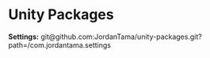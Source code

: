 # Unity Packages
<b>Settings:</b> git@github.<span></span>com:JordanTama/unity-packages.git?path=/com.jordantama.settings
